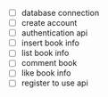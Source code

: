 - [ ] database connection
- [ ] create account
- [ ] authentication api
- [ ] insert book info
- [ ] list book info
- [ ] comment book
- [ ] like book info
- [ ] register to use api